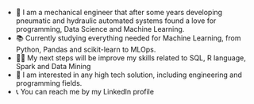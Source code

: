- 👋 I am a mechanical engineer that after some years developing pneumatic and hydraulic automated systems found a love for programming, Data Science and Machine Learning.
- 📚 Currently studying everything needed for Machine Learning, from Python, Pandas and scikit-learn to MLOps.
- 🏃‍♂️ My next steps will be improve my skills related to SQL, R language, Spark and Data Mining
- 👀 I am interested in any high tech solution, including engineering and programming fields.
- 📞 You can reach me by my LinkedIn profile
